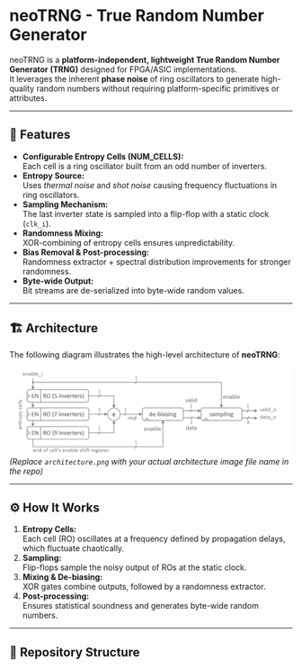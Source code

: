# neoTRNG - True Random Number Generator

neoTRNG is a **platform-independent, lightweight True Random Number Generator (TRNG)** designed for FPGA/ASIC implementations.  
It leverages the inherent **phase noise** of ring oscillators to generate high-quality random numbers without requiring platform-specific primitives or attributes.

---

## 🚀 Features
- **Configurable Entropy Cells (NUM_CELLS):**  
  Each cell is a ring oscillator built from an odd number of inverters.  
- **Entropy Source:**  
  Uses *thermal noise* and *shot noise* causing frequency fluctuations in ring oscillators.  
- **Sampling Mechanism:**  
  The last inverter state is sampled into a flip-flop with a static clock (`clk_i`).  
- **Randomness Mixing:**  
  XOR-combining of entropy cells ensures unpredictability.  
- **Bias Removal & Post-processing:**  
  Randomness extractor + spectral distribution improvements for stronger randomness.  
- **Byte-wide Output:**  
  Bit streams are de-serialized into byte-wide random values.  

---

## 🏗️ Architecture

The following diagram illustrates the high-level architecture of **neoTRNG**:

![Architecture](architecture.png)  
*(Replace `architecture.png` with your actual architecture image file name in the repo)*

---

## ⚙️ How It Works
1. **Entropy Cells:**  
   Each cell (RO) oscillates at a frequency defined by propagation delays, which fluctuate chaotically.  
2. **Sampling:**  
   Flip-flops sample the noisy output of ROs at the static clock.  
3. **Mixing & De-biasing:**  
   XOR gates combine outputs, followed by a randomness extractor.  
4. **Post-processing:**  
   Ensures statistical soundness and generates byte-wide random numbers.  

---

## 📂 Repository Structure
